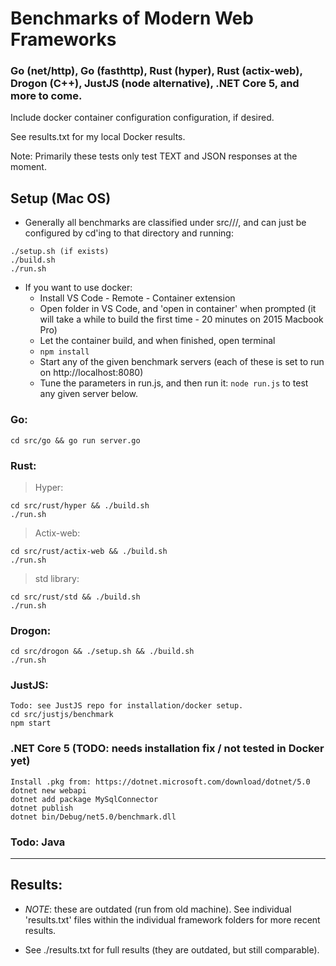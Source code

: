 # Benchmarks of Modern Web Frameworks

### Go (net/http), Go (fasthttp), Rust (hyper), Rust (actix-web), Drogon (C++), JustJS (node alternative), .NET Core 5, and more to come.

Include docker container configuration configuration, if desired.

See results.txt for my local Docker results.

Note: Primarily these tests only test TEXT and JSON responses at the moment.

## Setup (Mac OS)

* Generally all benchmarks are classified under src/<language>/<framework>/, and can just be configured by cd'ing to that directory and running:
```
./setup.sh (if exists)
./build.sh
./run.sh
```
* If you want to use docker:
    - Install VS Code - Remote - Container extension
    - Open folder in VS Code, and 'open in container' when prompted (it will take a while to build the first time - 20 minutes on 2015 Macbook Pro)
    - Let the container build, and when finished, open terminal
    - `npm install`
    - Start any of the given benchmark servers (each of these is set to run on http://localhost:8080)
    - Tune the parameters in run.js, and then run it: `node run.js` to test any given server below.

### Go:
```
cd src/go && go run server.go
```

### Rust:
> Hyper:
```
cd src/rust/hyper && ./build.sh
./run.sh
```
> Actix-web:
```
cd src/rust/actix-web && ./build.sh
./run.sh
```
> std library:
```
cd src/rust/std && ./build.sh
./run.sh
```

### Drogon:
```
cd src/drogon && ./setup.sh && ./build.sh
./run.sh
```

### JustJS:
```
Todo: see JustJS repo for installation/docker setup.
cd src/justjs/benchmark
npm start
```

### .NET Core 5  (TODO: needs installation fix / not tested in Docker yet)
```
Install .pkg from: https://dotnet.microsoft.com/download/dotnet/5.0
dotnet new webapi
dotnet add package MySqlConnector
dotnet publish
dotnet bin/Debug/net5.0/benchmark.dll
```

### Todo: Java

_______________


## Results:

* *NOTE*: these are outdated (run from old machine). See individual 'results.txt' files within the individual framework folders for more recent results.

* See ./results.txt for full results (they are outdated, but still comparable).